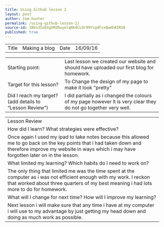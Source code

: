 ```yaml
---
title: Using Github lesson 2
layout: post
author: tom.hunter
permalink: /using-github-lesson-2/
source-id: 1Rkn35oEXgVMZRwyelqNkdCL8r99Ysg4FsxQwmhAIRS8
published: true
---
```

<table>
  <tr>
    <td>Title</td>
    <td>Making a blog</td>
    <td>Date</td>
    <td>16/09/16</td>
  </tr>
</table>


<table>
  <tr>
    <td>Starting point:</td>
    <td>Last lesson we created our website and should have uploaded our first blog for homework.</td>
  </tr>
  <tr>
    <td>Target for this lesson?</td>
    <td>To Change the design of my page to make it look "pretty"</td>
  </tr>
  <tr>
    <td>Did I reach my target? 
(add details to “Lesson Review”)</td>
    <td> I did partially as i changed the colours of my page however it is very clear they do not go together very well.</td>
  </tr>
</table>


<table>
  <tr>
    <td>Lesson Review</td>
  </tr>
  <tr>
    <td>How did I learn? What strategies were effective? </td>
  </tr>
  <tr>
    <td>Once again I used my ipad to take notes because this allowed me to go back on the key points that i had taken down and therefore improve my website in ways which i may have forgotten later on in the lesson.  </td>
  </tr>
  <tr>
    <td>What limited my learning? Which habits do I need to work on? </td>
  </tr>
  <tr>
    <td>The only thing that limited me was the time spent at the computer as i was not efficient enough with my work. I reckon that worked about three quarters of my best meaning i had lots more to do for homework.</td>
  </tr>
  <tr>
    <td>What will I change for next time? How will I improve my learning?</td>
  </tr>
  <tr>
    <td>Next lesson i will make sure that any time i have at my computer i will use to my advantage by just getting my head down and doing as much work as possible.</td>
  </tr>
</table>


